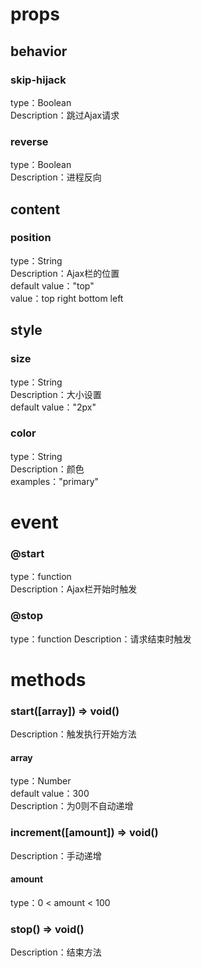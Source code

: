 # props
## behavior
### skip-hijack
type：Boolean  
Description：跳过Ajax请求
### reverse
type：Boolean  
Description：进程反向
## content
### position
type：String  
Description：Ajax栏的位置  
default value："top"  
value：top right bottom left
## style
### size
type：String  
Description：大小设置  
default value："2px"  
### color
type：String  
Description：颜色  
examples："primary"  
# event
### @start
type：function  
Description：Ajax栏开始时触发
### @stop
type：function
Description：请求结束时触发  
# methods
### start([array]) => void()
Description：触发执行开始方法
#### array 
type：Number  
default value：300  
Description：为0则不自动递增
### increment([amount]) => void()
Description：手动递增
#### amount
type：0 < amount < 100  
### stop() => void()
Description：结束方法